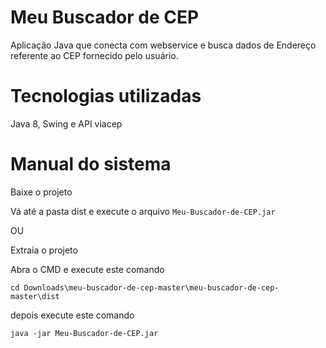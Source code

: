 ﻿# Meu Buscador de CEP
Aplicação Java que conecta com webservice e busca dados de Endereço referente ao CEP fornecido pelo usuário. 


# Tecnologias utilizadas


Java 8, Swing e API viacep


# Manual do sistema

Baixe o projeto 

Vá até a pasta dist e execute o arquivo 
``` Meu-Buscador-de-CEP.jar ```


OU


Extraia o projeto

Abra o CMD e execute este comando
```
cd Downloads\meu-buscador-de-cep-master\meu-buscador-de-cep-master\dist
```

depois execute este comando 
```
java -jar Meu-Buscador-de-CEP.jar
```
